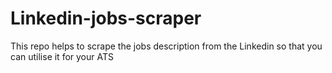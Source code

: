 # Linkedin-jobs-scraper
This repo helps to scrape the jobs description from the Linkedin so that you can utilise it for your ATS


